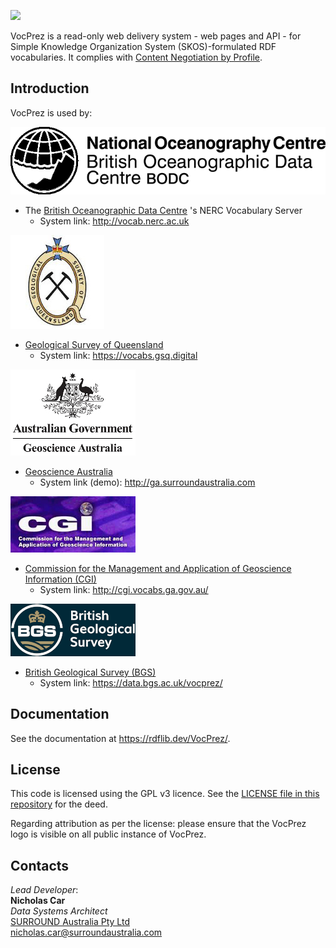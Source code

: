 ![](vocprez/view/style/VocPrez.300.png)  

VocPrez is a read-only web delivery system - web pages and API - for Simple Knowledge Organization System (SKOS)-formulated RDF vocabularies. It complies with [Content Negotiation by Profile](https://w3c.github.io/dx-connegp/connegp/).

## Introduction
VocPrez is used by:

![](vocprez/view/style/logo-bodc-bw.png)

* The [British Oceanographic Data Centre](https://www.bodc.ac.uk/) 's NERC Vocabulary Server
    * System link: <http://vocab.nerc.ac.uk> 
  
![](vocprez/view/style/logo-gsq-200.jpg)

* [Geological Survey of Queensland](https://www.business.qld.gov.au/industries/mining-energy-water/resources/geoscience-information/gsq)
    * System link: <https://vocabs.gsq.digital> 

![](vocprez/view/style/logo-ga-200.jpg)

* [Geoscience Australia](https://www.ga.gov.au)
    * System link (demo): <http://ga.surroundaustralia.com> 
    
![](vocprez/view/style/logo-cgi-200.jpg)

* [Commission for the Management and Application of Geoscience Information (CGI)](http://www.cgi-iugs.org/)
    * System link: <http://cgi.vocabs.ga.gov.au/>    
     
![](vocprez/view/style/logo-bgs-200.png) 

* [British Geological Survey (BGS)](https://bgs.ac.uk/)
    * System link: <https://data.bgs.ac.uk/vocprez/> 
    
## Documentation     
     
See the documentation at <https://rdflib.dev/VocPrez/>.

## License

This code is licensed using the GPL v3 licence. See the [LICENSE file in this repository](LICENSE) for the deed. 

Regarding attribution as per the license: please ensure that the VocPrez logo is visible on all public instance of VocPrez.

## Contacts
*Lead Developer*:  
**Nicholas Car**  
*Data Systems Architect*  
[SURROUND Australia Pty Ltd](http://surroundaustralia.com)  
<nicholas.car@surroundaustralia.com>
